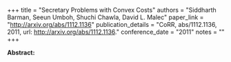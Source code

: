 +++
title = "Secretary Problems with Convex Costs"
authors = "Siddharth Barman, Seeun Umboh, Shuchi Chawla, David L. Malec"
paper_link = "http://arxiv.org/abs/1112.1136"
publication_details = "CoRR, abs/1112.1136, 2011, url: <a href='http://arxiv.org/abs/1112.1136' target='_blank'>http://arxiv.org/abs/1112.1136</a>."
conference_date = "2011"
notes = ""
+++

<b>Abstract:</b>

